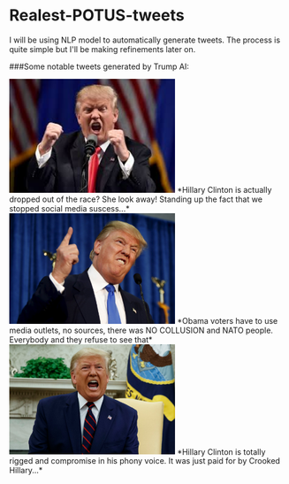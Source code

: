 # Realest-POTUS-tweets

I will be using NLP model to automatically generate tweets. The process is quite simple but I'll be making refinements later on. 


###Some notable tweets generated by Trump AI:


<img src="https://github.com/anthonydwan/Trump-Tweet-Generator/blob/master/images.jpg" width="300" />
*Hillary Clinton is actually dropped out of the race? She look away! Standing up the fact that we stopped social media suscess...*


<img src="https://github.com/anthonydwan/Trump-Tweet-Generator/blob/master/rtx1gzco.jpg" width="300" />
*Obama voters have to use media outlets, no sources, there was NO COLLUSION and NATO people. Everybody and they refuse to see that*

<img src="https://github.com/anthonydwan/Trump-Tweet-Generator/blob/master/shutterstock_editorial_10434333bm.jpg" width="300" />
*Hillary Clinton is totally rigged and compromise in his phony voice. It was just paid for by Crooked Hillary...*
